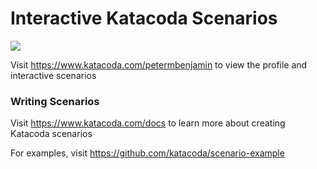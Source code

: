 # Interactive Katacoda Scenarios

[![](http://shields.katacoda.com/katacoda/petermbenjamin/count.svg)](https://www.katacoda.com/petermbenjamin "Get your profile on Katacoda.com")

Visit https://www.katacoda.com/petermbenjamin to view the profile and interactive scenarios

### Writing Scenarios
Visit https://www.katacoda.com/docs to learn more about creating Katacoda scenarios

For examples, visit https://github.com/katacoda/scenario-example
